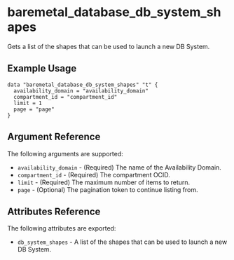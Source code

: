 # baremetal\_database\_db\_system\_shapes

Gets a list of the shapes that can be used to launch a new DB System.

## Example Usage

```
data "baremetal_database_db_system_shapes" "t" {
  availability_domain = "availability_domain"
  compartment_id = "compartment_id"
  limit = 1
  page = "page"
}
```

## Argument Reference

The following arguments are supported:

* `availability_domain` - (Required) The name of the Availability Domain.
* `compartment_id` - (Required) The compartment OCID.
* `limit` - (Required) The maximum number of items to return.
* `page` - (Optional) The pagination token to continue listing from.

## Attributes Reference

The following attributes are exported:

* `db_system_shapes` - A list of the shapes that can be used to launch a new DB System.
